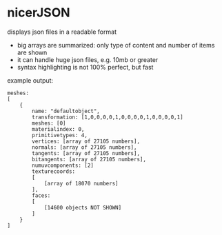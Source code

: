 # nicerJSON
displays json files in a readable format

- big arrays are summarized: only type of content and number of items are shown 
- it can handle huge json files, e.g. 10mb or greater
- syntax highlighting is not 100% perfect, but fast

example output:
```
meshes: 
[
    {
        name: "defaultobject",
        transformation: [1,0,0,0,0,1,0,0,0,0,1,0,0,0,0,1]
        meshes: [0]
        materialindex: 0,
        primitivetypes: 4,
        vertices: [array of 27105 numbers],
        normals: [array of 27105 numbers],
        tangents: [array of 27105 numbers],
        bitangents: [array of 27105 numbers],
        numuvcomponents: [2]
        texturecoords: 
        [
            [array of 18070 numbers]
        ],
        faces: 
        [
            [14600 objects NOT SHOWN]
        ]
    }
]
```
